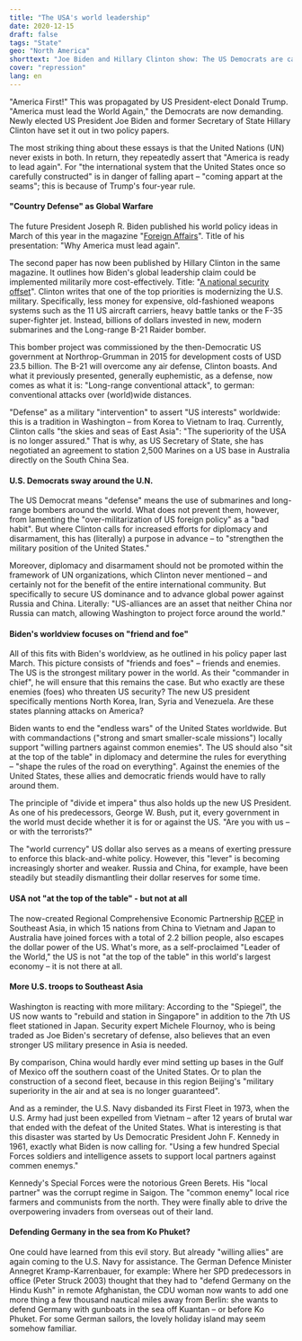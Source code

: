 ```yaml
---
title: "The USA's world leadership"
date: 2020-12-15
draft: false
tags: "State"
geo: "North America"
shorttext: "Joe Biden and Hillary Clinton show: The US Democrats are calling for America must lead the world again instead of America first."
cover: "repression"
lang: en
---
```


"America First!" This was propagated by US President-elect Donald Trump. "America must lead the World Again," the Democrats are now demanding. Newly elected US President Joe Biden and former Secretary of State Hillary Clinton have set it out in two policy papers.

The most striking thing about these essays is that the United Nations (UN) never exists in both. In return, they repeatedly assert that "America is ready to lead again". For "the international system that the United States once so carefully constructed" is in danger of falling apart – "coming appart at the seams"; this is because of Trump's four-year rule.

#### "Country Defense" as Global Warfare

The future President Joseph R. Biden published his world policy ideas in March of this year in the magazine "[Foreign Affairs](https://www.foreignaffairs.com/articles/united-states/2020-01-23/why-america-must-lead-again?utm_medium=promo_email&utm_source=special_send&utm_campaign=election_registrant&utm_content=20201107&utm_term=registrant-prerelease "Why America Must Lead Again")". Title of his presentation: "Why America must lead again".

The second paper has now been published by Hillary Clinton in the same magazine. It outlines how Biden's global leadership claim could be implemented militarily more cost-effectively. Title: "[A national security offset](https://www.foreignaffairs.com/articles/united-states/2020-10-09/hillary-clinton-national-security-reckoning "A National Security Reckoning")". Clinton writes that one of the top priorities is modernizing the U.S. military. Specifically, less money for expensive, old-fashioned weapons systems such as the 11 US aircraft carriers, heavy battle tanks or the F-35 super-fighter jet. Instead, billions of dollars invested in new, modern submarines and the Long-range B-21 Raider bomber.

This bomber project was commissioned by the then-Democratic US government at Northrop-Grumman in 2015 for development costs of USD 23.5 billion. The B-21 will overcome any air defense, Clinton boasts. And what it previously presented, generally euphemistic, as a defense, now comes as what it is: "Long-range conventional attack", to german: conventional attacks over (world)wide distances.

"Defense" as a military "intervention" to assert "US interests" worldwide: this is a tradition in Washington – from Korea to Vietnam to Iraq. Currently, Clinton calls "the skies and seas of East Asia": "The superiority of the USA is no longer assured." That is why, as US Secretary of State, she has negotiated an agreement to station 2,500 Marines on a US base in Australia directly on the South China Sea.

#### U.S. Democrats sway around the U.N.

The US Democrat means "defense" means the use of submarines and long-range bombers around the world. What does not prevent them, however, from lamenting the "over-militarization of US foreign policy" as a "bad habit". But where Clinton calls for increased efforts for diplomacy and disarmament, this has (literally) a purpose in advance – to "strengthen the military position of the United States."

Moreover, diplomacy and disarmament should not be promoted within the framework of UN organizations, which Clinton never mentioned – and certainly not for the benefit of the entire international community. But specifically to secure US dominance and to advance global power against Russia and China. Literally: "US-alliances are an asset that neither China nor Russia can match, allowing Washington to project force around the world."

#### Biden's worldview focuses on "friend and foe"

All of this fits with Biden's worldview, as he outlined in his policy paper last March. This picture consists of "friends and foes" – friends and enemies. The US is the strongest military power in the world. As their "commander in chief", he will ensure that this remains the case. But who exactly are these enemies (foes) who threaten US security? The new US president specifically mentions North Korea, Iran, Syria and Venezuela. Are these states planning attacks on America?

Biden wants to end the "endless wars" of the United States worldwide. But with commandactions ("strong and smart smaller-scale missions") locally support "willing partners against common enemies". The US should also "sit at the top of the table" in diplomacy and determine the rules for everything – "shape the rules of the road on everything". Against the enemies of the United States, these allies and democratic friends would have to rally around them.

The principle of "divide et impera" thus also holds up the new US President. As one of his predecessors, George W. Bush, put it, every government in the world must decide whether it is for or against the US. "Are you with us – or with the terrorists?"

The "world currency" US dollar also serves as a means of exerting pressure to enforce this black-and-white policy. However, this "lever" is becoming increasingly shorter and weaker. Russia and China, for example, have been steadily but steadily dismantling their dollar reserves for some time.

#### USA not "at the top of the table" - but not at all

The now-created Regional Comprehensive Economic Partnership [RCEP](https://www.tagesspiegel.de/wirtschaft/weltgroesste-freihandelszone-entsteht-was-hinter-chinas-deal-mit-14-staaten-steckt/26626438.html "Was hinter Chinas Deal mit 14 Staaten steckt") in Southeast Asia, in which 15 nations from China to Vietnam and Japan to Australia have joined forces with a total of 2.2 billion people, also escapes the dollar power of the US. What's more, as a self-proclaimed "Leader of the World," the US is not "at the top of the table" in this world's largest economy – it is not there at all.

#### More U.S. troops to Southeast Asia

Washington is reacting with more military: According to the "Spiegel", the US now wants to "rebuild and station in Singapore" in addition to the 7th US fleet stationed in Japan. Security expert Michele Flournoy, who is being traded as Joe Biden's secretary of defense, also believes that an even stronger US military presence in Asia is needed.

By comparison, China would hardly ever mind setting up bases in the Gulf of Mexico off the southern coast of the United States. Or to plan the construction of a second fleet, because in this region Beijing's "military superiority in the air and at sea is no longer guaranteed".

And as a reminder, the U.S. Navy disbanded its First Fleet in 1973, when the U.S. Army had just been expelled from Vietnam – after 12 years of brutal war that ended with the defeat of the United States. What is interesting is that this disaster was started by Us Democratic President John F. Kennedy in 1961, exactly what Biden is now calling for. "Using a few hundred Special Forces soldiers and intelligence assets to support local partners against commen enemys."

Kennedy's Special Forces were the notorious Green Berets. His "local partner" was the corrupt regime in Saigon. The "common enemy" local rice farmers and communists from the north. They were finally able to drive the overpowering invaders from overseas out of their land.

#### Defending Germany in the sea from Ko Phuket?

One could have learned from this evil story. But already "willing allies" are again coming to the U.S. Navy for assistance. The German Defence Minister Annegret Kramp-Karrenbauer, for example: Where her SPD predecessors in office (Peter Struck 2003) thought that they had to "defend Germany on the Hindu Kush" in remote Afghanistan, the CDU woman now wants to add one more thing a few thousand nautical miles away from Berlin: she wants to defend Germany with gunboats in the sea off Kuantan – or before Ko Phuket. For some German sailors, the lovely holiday island may seem somehow familiar.

